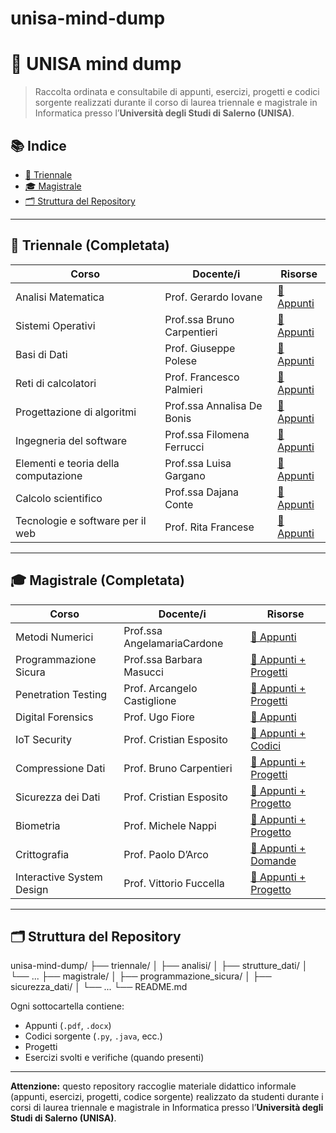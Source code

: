 # unisa-mind-dump

# 🧠 UNISA mind dump

> Raccolta ordinata e consultabile di appunti, esercizi, progetti e codici sorgente realizzati durante il corso di laurea triennale e magistrale in Informatica presso l’**Università degli Studi di Salerno (UNISA)**.

## 📚 Indice

- [📘 Triennale](#-triennale-completata)
- [🎓 Magistrale](#-magistrale-completata)
- [🗂️ Struttura del Repository](#-struttura-del-repository)

---

## 📘 Triennale (Completata)

| Corso | Docente/i | Risorse |
|-------|-----------|---------|
| Analisi Matematica | Prof. Gerardo Iovane | [📄 Appunti](./Triennale/Analisi%20Matematica) |
| Sistemi Operativi | Prof.ssa Bruno Carpentieri | [📄 Appunti](./Triennale/Sistemi%20Operativi) |
| Basi di Dati | Prof. Giuseppe Polese | [📄 Appunti](./Triennale/Basi%20di%20Dati) |
| Reti di calcolatori | Prof. Francesco Palmieri | [📄 Appunti](./Triennale/Reti%20di%20calcolatori) |
| Progettazione di algoritmi | Prof.ssa Annalisa De Bonis | [📄 Appunti](./Triennale/Progettazione%20di%algoritmi) |
| Ingegneria del software | Prof.ssa Filomena Ferrucci | [📄 Appunti](./Triennale/Ingegneria%20del%20software) |
| Elementi e teoria della computazione | Prof.ssa Luisa Gargano | [📄 Appunti](./Triennale/Elementi%20e%20teoria%20della%20computazione) |
| Calcolo scientifico | Prof.ssa Dajana Conte | [📄 Appunti](./Triennale/Calcolo%20scientifico) |
| Tecnologie e software per il web | Prof. Rita Francese | [📄 Appunti](./Triennale/Tecnologie%20e%20software%20per%20il%20web) |


---

## 🎓 Magistrale (Completata)

| Corso | Docente/i | Risorse |
|-------|-----------|---------|
| Metodi Numerici | Prof.ssa AngelamariaCardone | [📄 Appunti](./magistrale/metodi_numerici) |
| Programmazione Sicura | Prof.ssa Barbara Masucci | [📄 Appunti + Progetti](./magistrale/programmazione_sicura) |
| Penetration Testing | Prof. Arcangelo Castiglione | [📄 Appunti + Progetti](./magistrale/penetration_testing) |
| Digital Forensics | Prof. Ugo Fiore | [📄 Appunti](./magistrale/digital_forensics) |
| IoT Security | Prof. Cristian Esposito | [📄 Appunti + Codici](./magistrale/compilatori) |
| Compressione Dati | Prof. Bruno Carpentieri | [📄 Appunti + Progetti](./magistrale/compressione_dati) |
| Sicurezza dei Dati | Prof. Cristian Esposito | [📄 Appunti + Progetto](./magistrale/sicurezza_dati) |
| Biometria | Prof. Michele Nappi | [📄 Appunti + Progetto](./magistrale/biometria) |
| Crittografia | Prof. Paolo D’Arco | [📄 Appunti + Domande](./magistrale/crittografia) |
| Interactive System Design | Prof. Vittorio Fuccella | [📄 Appunti + Progetto](./magistrale/system_design) |

---

## 🗂️ Struttura del Repository
unisa-mind-dump/ ├── triennale/ │ ├── analisi/ │ ├── strutture_dati/ │ └── ... ├── magistrale/ │ ├── programmazione_sicura/ │ ├── sicurezza_dati/ │ └── ... └── README.md

Ogni sottocartella contiene:
- Appunti (`.pdf`, `.docx`)
- Codici sorgente (`.py`, `.java`, ecc.)
- Progetti 
- Esercizi svolti e verifiche (quando presenti)

---
**Attenzione:** questo repository raccoglie materiale didattico informale (appunti, esercizi, progetti, codice sorgente) realizzato da studenti durante i corsi di laurea triennale e magistrale in Informatica presso l’**Università degli Studi di Salerno (UNISA)**.

